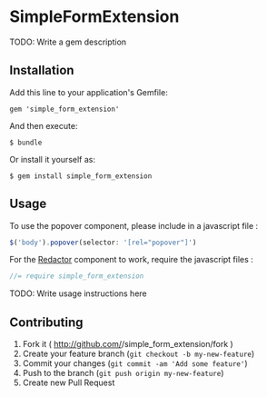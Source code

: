 # SimpleFormExtension

TODO: Write a gem description

## Installation

Add this line to your application's Gemfile:

    gem 'simple_form_extension'

And then execute:

    $ bundle

Or install it yourself as:

    $ gem install simple_form_extension

## Usage

To use the popover component, please include in a javascript file :

```javascript
$('body').popover(selector: '[rel="popover"]')
```

For the [Redactor](https://github.com/SammyLin/redactor-rails) component to
work, require the javascript files :

```javascript
//= require simple_form_extension
```

TODO: Write usage instructions here

## Contributing

1. Fork it ( http://github.com/<my-github-username>/simple_form_extension/fork )
2. Create your feature branch (`git checkout -b my-new-feature`)
3. Commit your changes (`git commit -am 'Add some feature'`)
4. Push to the branch (`git push origin my-new-feature`)
5. Create new Pull Request
